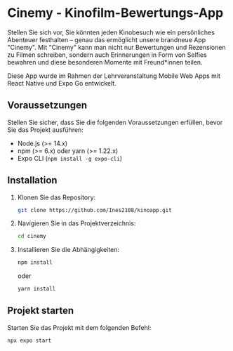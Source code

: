 # Cinemy - Kinofilm-Bewertungs-App

Stellen Sie sich vor, Sie könnten jeden Kinobesuch wie ein persönliches Abenteuer festhalten – genau das ermöglicht unsere brandneue App "Cinemy".
Mit "Cinemy" kann man nicht nur Bewertungen und Rezensionen zu Filmen schreiben, sondern auch Erinnerungen in Form von Selfies bewahren und diese besonderen Momente mit Freund*innen teilen.

Diese App wurde im Rahmen der Lehrveranstaltung Mobile Web Apps mit React Native und Expo Go entwickelt.

## Voraussetzungen

Stellen Sie sicher, dass Sie die folgenden Voraussetzungen erfüllen, bevor Sie das Projekt ausführen:

- Node.js (>= 14.x)
- npm (>= 6.x) oder yarn (>= 1.22.x)
- Expo CLI (`npm install -g expo-cli`)

## Installation

1. Klonen Sie das Repository:

    ```bash
    git clone https://github.com/Ines2108/kinoapp.git
    ```

2. Navigieren Sie in das Projektverzeichnis:

    ```bash
    cd cinemy
    ```

3. Installieren Sie die Abhängigkeiten:

    ```bash
    npm install
    ```

   oder

    ```bash
    yarn install
    ```

## Projekt starten

Starten Sie das Projekt mit dem folgenden Befehl:

```bash
npx expo start
